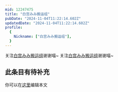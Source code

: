 ```yaml
---
mid: 12247475
title: "白宫みみ搬运组"
pubDate: "2024-11-04T11:22:14.602Z"
updatedDate: "2024-11-04T11:22:14.602Z"
profile:
  {
    Nickname: ["白宫みみ搬运组"],
  }
---
```


关注[白宫みみ搬运组](https://space.bilibili.com/12247475)谢谢喵~ 关注[白宫みみ搬运组](https://space.bilibili.com/12247475)谢谢喵~

## 此条目有待补充
你可以在[这里](https://github.com/Yuhanawa/VTuber.ICU/edit/master/src/content/v/白宫みみ搬运组/index.md)编辑本文
